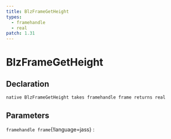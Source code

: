 ```yaml
---
title: BlzFrameGetHeight
types:
  - framehandle
  - real
patch: 1.31
---
```


# BlzFrameGetHeight

## Declaration

```jass
native BlzFrameGetHeight takes framehandle frame returns real
```

## Parameters
`framehandle frame`{!language=jass}
: 
